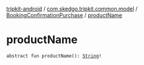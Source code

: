[tripkit-android](../../index.md) / [com.skedgo.tripkit.common.model](../index.md) / [BookingConfirmationPurchase](index.md) / [productName](./product-name.md)

# productName

`abstract fun productName(): `[`String`](https://kotlinlang.org/api/latest/jvm/stdlib/kotlin/-string/index.html)`!`